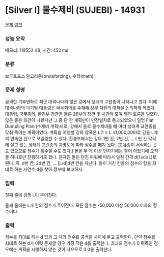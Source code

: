 # [Silver I] 물수제비 (SUJEBI) - 14931 

[문제 링크](https://www.acmicpc.net/problem/14931) 

### 성능 요약

메모리: 119552 KB, 시간: 452 ms

### 분류

브루트포스 알고리즘(bruteforcing), 수학(math)

### 문제 설명

<p>급격한 기후변화로 최근 대곽나라의 많은 강에서 생태계 교란종이 나타나고 있다. 이에 대곽나라의 이기범 대통령은 국무회의를 주재해 정부 차원의 대책을 논의하게 되었다. 대통령, 국무총리, 환경부 장관은 물론 26부의 장관 및 차관이 모여 열띤 토론을 벌였다. 많은 좋은 의견이 나왔지만 그 중 단 한 계획만이 만장일치로 통과되었으니 일명 Flat Dumpling Plan (수제비 계획)으로, 강에서 돌로 물수제비를 해 여러 생태계 교란종을 맞춰 죽이는 계획이었다. 계획을 이행할 강의 강폭은 L(1 ≤ L ≤1,000,000)로 강을 L개의 연속한 칸으로 모델링할 수 있다. 환경부에서는 강의 1번 칸, 2번 칸, … L번 칸 각각에 살고 있는 생태계 교란종의 치명도에 따라 점수를 매겨 놨다. (고유종이 서식하는 곳도 있으므로 점수가 음수일 수도 있다.) 돌을 두 개 이상 던지기에는 팔이 아팠기에 오직 돌 하나로만 진행하기로 했다. 던져진 돌은 던진 파워에 따라서 일정 간격 d(1≤d≤L)로 뛴다. 즉, d번 칸, 2d번 칸, … [L/d]d번 칸을 지난다. 돌이 거친 칸들의 점수의 합을 최대로 하는 자연수 d를 찾아 정부에 보고하자.</p>

### 입력 

 <p>첫째 줄에 강폭 L이 주어진다.</p>

<p>둘째 줄에는 L개 칸의 점수가 주어진다. 모든 점수는 -50,000 이상 50,000 이하의 정수이다.</p>

### 출력 

 <p>점수를 최대로 하는 d 값과 그 때의 점수를 공백을 사이에 두고 출력한다. 만약 점수를 최대로 하는 d가 여럿 존재할 경우 가장 작은 d를 출력한다. 최대의 점수가 0 <strong>이하</strong>인 경우에는 계획을 시행하지 않는 것이 나으므로 0 0을 출력한다.</p>


